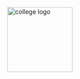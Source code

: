 <img width="150" height="150" alt="college logo" src="https://github.com/user-attachments/assets/9f9628dc-5b35-4c6d-9bc0-12b3fb331c47" />
